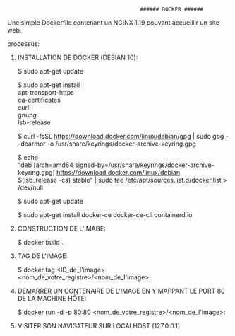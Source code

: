                                               ###### DOCKER ######



  Une simple Dockerfile contenant un NGINX 1.19 pouvant accueillir un site web.

  processus:

1) INSTALLATION DE DOCKER (DEBIAN 10):

    $ sudo apt-get update

    $ sudo apt-get install \
    apt-transport-https \
    ca-certificates \
    curl \
    gnupg \
    lsb-release
    
    $ curl -fsSL https://download.docker.com/linux/debian/gpg | sudo gpg --dearmor -o /usr/share/keyrings/docker-archive-keyring.gpg
  
    $ echo \
    "deb [arch=amd64 signed-by=/usr/share/keyrings/docker-archive-keyring.gpg] https://download.docker.com/linux/debian \
    $(lsb_release -cs) stable" | sudo tee /etc/apt/sources.list.d/docker.list > /dev/null

    $ sudo apt-get update

    $ sudo apt-get install docker-ce docker-ce-cli containerd.io
  
2) CONSTRUCTION DE L'IMAGE:
 
    $ docker build .
  
3) TAG DE L'IMAGE:

    $ docker tag <ID_de_l'image> <nom_de_votre_registre>/<nom_de_l'image>:<tag>
  
4) DEMARRER UN CONTENAIRE DE L'IMAGE EN Y MAPPANT LE PORT 80 DE LA MACHINE HÔTE:

    $ docker run -d -p 80:80 <nom_de_votre_registre>/<nom_de_l'image>:<tag>

5) VISITER SON NAVIGATEUR SUR LOCALHOST (127.0.0.1)
  
  
